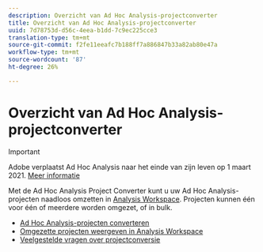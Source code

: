 ```yaml
---
description: Overzicht van Ad Hoc Analysis-projectconverter
title: Overzicht van Ad Hoc Analysis-projectconverter
uuid: 7d78753d-d56c-4eea-b1dd-7c9ec225cce3
translation-type: tm+mt
source-git-commit: f2fe11eeafc7b188ff7a886847b33a82ab80e47a
workflow-type: tm+mt
source-wordcount: '87'
ht-degree: 26%

---
```



# Overzicht van Ad Hoc Analysis-projectconverter

>[!IMPORTANT]
>
>Adobe verplaatst Ad Hoc Analysis naar het einde van zijn leven op 1 maart 2021. [Meer informatie](https://adobe.ly/discoverworkspace)

Met de Ad Hoc Analysis Project Converter kunt u uw Ad Hoc Analysis-projecten naadloos omzetten in [Analysis Workspace](https://docs.adobe.com/content/help/en/analytics/analyze/analysis-workspace/home.html). Projecten kunnen één voor één of meerdere worden omgezet, of in bulk.

* [Ad Hoc Analysis-projecten converteren](/help/analyze/ad-hoc-analysis/c-aha-project-converter/aha2aw-workflow.md#topic_5A55F73488704C5D8E42CDD04B5984DE)
* [Omgezette projecten weergeven in Analysis Workspace](/help/analyze/ad-hoc-analysis/c-aha-project-converter/view-projects-workspace.md)
* [Veelgestelde vragen over projectconversie](/help/analyze/ad-hoc-analysis/c-aha-project-converter/aha2aw-converter-faq.md#topic_8231595303AD403E9322645A63632D57)




